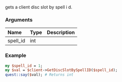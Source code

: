 gets a client disc slot by spell i d.
### Arguments
**Name**|**Type**|**Description**
:---|:---|:---
spell_id|int|

### Example

```perl
my $spell_id = 1;
my $val = $client->GetDiscSlotBySpellID($spell_id);
quest::say($val); # Returns int
```